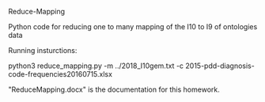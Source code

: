 Reduce-Mapping

Python code for reducing one to many mapping of the I10 to I9 of ontologies data

Running insturctions:

python3 reduce_mapping.py -m ../2018_I10gem.txt -c 2015-pdd-diagnosis-code-frequencies20160715.xlsx

"ReduceMapping.docx" is the documentation for this homework.

